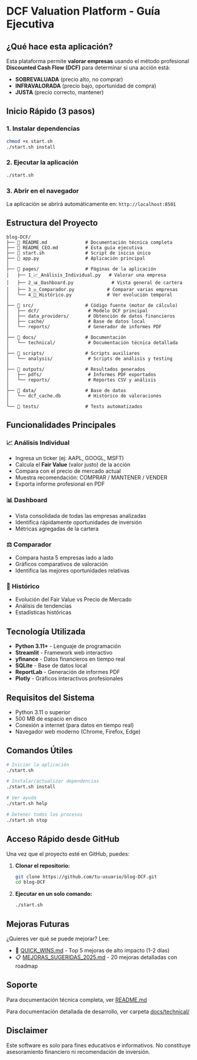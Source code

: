 # DCF Valuation Platform - Guía Ejecutiva

## ¿Qué hace esta aplicación?

Esta plataforma permite **valorar empresas** usando el método profesional **Discounted Cash Flow (DCF)** para determinar si una acción está:
- **SOBREVALUADA** (precio alto, no comprar)
- **INFRAVALORADA** (precio bajo, oportunidad de compra)
- **JUSTA** (precio correcto, mantener)

## Inicio Rápido (3 pasos)

### 1. Instalar dependencias
```bash
chmod +x start.sh
./start.sh install
```

### 2. Ejecutar la aplicación
```bash
./start.sh
```

### 3. Abrir en el navegador
La aplicación se abrirá automáticamente en: `http://localhost:8501`

## Estructura del Proyecto

```
blog-DCF/
├── 📄 README.md              # Documentación técnica completa
├── 📄 README_CEO.md          # Esta guía ejecutiva
├── 🚀 start.sh               # Script de inicio único
├── 📱 app.py                 # Aplicación principal
│
├── 📁 pages/                 # Páginas de la aplicación
│   ├── 1_📈_Análisis_Individual.py   # Valorar una empresa
│   ├── 2_📊_Dashboard.py              # Vista general de cartera
│   ├── 3_⚖️_Comparador.py            # Comparar varias empresas
│   └── 4_📅_Histórico.py             # Ver evolución temporal
│
├── 📁 src/                   # Código fuente (motor de cálculo)
│   ├── dcf/                  # Modelo DCF principal
│   ├── data_providers/       # Obtención de datos financieros
│   ├── cache/                # Base de datos local
│   └── reports/              # Generador de informes PDF
│
├── 📁 docs/                  # Documentación
│   └── technical/            # Documentación técnica detallada
│
├── 📁 scripts/               # Scripts auxiliares
│   └── analysis/             # Scripts de análisis y testing
│
├── 📁 outputs/               # Resultados generados
│   ├── pdfs/                 # Informes PDF exportados
│   └── reports/              # Reportes CSV y análisis
│
├── 📁 data/                  # Base de datos
│   └── dcf_cache.db          # Histórico de valoraciones
│
└── 📁 tests/                 # Tests automatizados
```

## Funcionalidades Principales

### 📈 Análisis Individual
- Ingresa un ticker (ej: AAPL, GOOGL, MSFT)
- Calcula el **Fair Value** (valor justo) de la acción
- Compara con el precio de mercado actual
- Muestra recomendación: COMPRAR / MANTENER / VENDER
- Exporta informe profesional en PDF

### 📊 Dashboard
- Vista consolidada de todas las empresas analizadas
- Identifica rápidamente oportunidades de inversión
- Métricas agregadas de la cartera

### ⚖️ Comparador
- Compara hasta 5 empresas lado a lado
- Gráficos comparativos de valoración
- Identifica las mejores oportunidades relativas

### 📅 Histórico
- Evolución del Fair Value vs Precio de Mercado
- Análisis de tendencias
- Estadísticas históricas

## Tecnología Utilizada

- **Python 3.11+** - Lenguaje de programación
- **Streamlit** - Framework web interactivo
- **yfinance** - Datos financieros en tiempo real
- **SQLite** - Base de datos local
- **ReportLab** - Generación de informes PDF
- **Plotly** - Gráficos interactivos profesionales

## Requisitos del Sistema

- Python 3.11 o superior
- 500 MB de espacio en disco
- Conexión a internet (para datos en tiempo real)
- Navegador web moderno (Chrome, Firefox, Edge)

## Comandos Útiles

```bash
# Iniciar la aplicación
./start.sh

# Instalar/actualizar dependencias
./start.sh install

# Ver ayuda
./start.sh help

# Detener todos los procesos
./start.sh stop
```

## Acceso Rápido desde GitHub

Una vez que el proyecto esté en GitHub, puedes:

1. **Clonar el repositorio:**
   ```bash
   git clone https://github.com/tu-usuario/blog-DCF.git
   cd blog-DCF
   ```

2. **Ejecutar en un solo comando:**
   ```bash
   ./start.sh
   ```

## Mejoras Futuras

¿Quieres ver qué se puede mejorar? Lee:
- 🚀 [QUICK_WINS.md](QUICK_WINS.md) - Top 5 mejoras de alto impacto (1-2 días)
- 📋 [MEJORAS_SUGERIDAS_2025.md](MEJORAS_SUGERIDAS_2025.md) - 20 mejoras detalladas con roadmap

## Soporte

Para documentación técnica completa, ver [README.md](README.md)

Para documentación detallada de desarrollo, ver carpeta [docs/technical/](docs/technical/)

## Disclaimer

Este software es solo para fines educativos e informativos. No constituye asesoramiento financiero ni recomendación de inversión.
